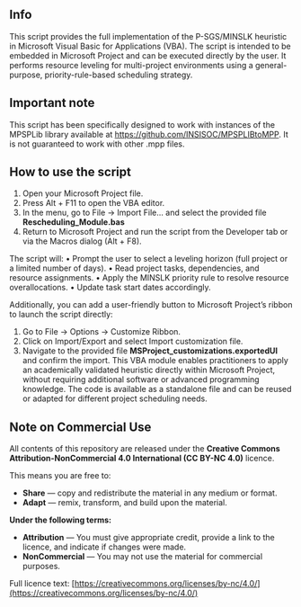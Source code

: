## Info
This script provides the full implementation of the P-SGS/MINSLK heuristic in Microsoft Visual Basic for Applications (VBA). The script is intended to be embedded in Microsoft Project and can be executed directly by the user. It performs resource leveling for multi-project environments using a general-purpose, priority-rule-based scheduling strategy.  

## Important note
This script has been specifically designed to work with instances of the MPSPLib library available at https://github.com/INSISOC/MPSPLIBtoMPP. It is not guaranteed to work with other .mpp files.

## How to use the script  
1.	Open your Microsoft Project file.
2.	Press Alt + F11 to open the VBA editor.
3.	In the menu, go to File → Import File… and select the provided file **Rescheduling_Module.bas**
4.	Return to Microsoft Project and run the script from the Developer tab or via the Macros dialog (Alt + F8).
   
The script will:
•	Prompt the user to select a leveling horizon (full project or a limited number of days).
•	Read project tasks, dependencies, and resource assignments.
•	Apply the MINSLK priority rule to resolve resource overallocations.
•	Update task start dates accordingly.  

Additionally, you can add a user-friendly button to Microsoft Project’s ribbon to launch the script directly:
1.	Go to File → Options → Customize Ribbon.
2.	Click on Import/Export and select Import customization file.
3.	Navigate to the provided file **MSProject_customizations.exportedUI** and confirm the import.
This VBA module enables practitioners to apply an academically validated heuristic directly within Microsoft Project, without requiring additional software or advanced programming knowledge.
The code is available as a standalone file and can be reused or adapted for different project scheduling needs.

## Note on Commercial Use
All contents of this repository are released under the **Creative Commons Attribution-NonCommercial 4.0 International (CC BY-NC 4.0)** licence.

This means you are free to:

- **Share** — copy and redistribute the material in any medium or format.
- **Adapt** — remix, transform, and build upon the material.

**Under the following terms:**

- **Attribution** — You must give appropriate credit, provide a link to the licence, and indicate if changes were made.
- **NonCommercial** — You may not use the material for commercial purposes.

Full licence text: [https://creativecommons.org/licenses/by-nc/4.0/](https://creativecommons.org/licenses/by-nc/4.0/)
